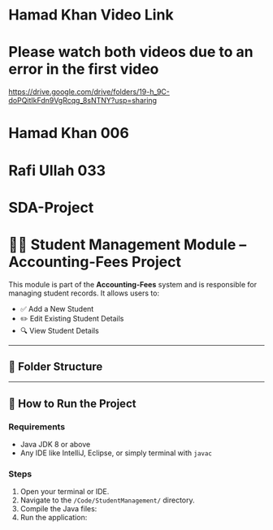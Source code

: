 # Hamad Khan Video Link
# Please watch both videos due to an error in the first video
https://drive.google.com/drive/folders/19-h_9C-doPQitIkFdn9VgRcqg_8sNTNY?usp=sharing

# Hamad Khan 006
# Rafi Ullah 033
# SDA-Project
# 👨‍🎓 Student Management Module – Accounting-Fees Project

This module is part of the **Accounting-Fees** system and is responsible for managing student records. It allows users to:

- ✅ Add a New Student  
- ✏️ Edit Existing Student Details  
- 🔍 View Student Details  

---

## 📁 Folder Structure


---

## 🚀 How to Run the Project

### Requirements
- Java JDK 8 or above
- Any IDE like IntelliJ, Eclipse, or simply terminal with `javac`

### Steps
1. Open your terminal or IDE.
2. Navigate to the `/Code/StudentManagement/` directory.
3. Compile the Java files:
4. Run the application:
